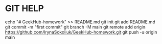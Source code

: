
# GIT HELP
echo "# GeekHub-homework" >> README.md
git init
git add README.md
git commit -m "first commit"
git branch -M main
git remote add origin https://github.com/IrynaSokoliuk/GeekHub-homework.git
git push -u origin main